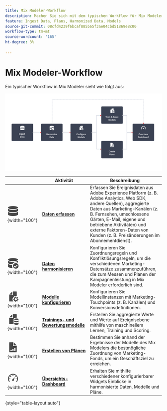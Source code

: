 ```yaml
---
title: Mix Modeler-Workflow
description: Machen Sie sich mit dem typischen Workflow für Mix Modeler vertraut.
feature: Ingest Data, Plans, Harmonized Data, Models
source-git-commit: 08cfd4239f6bcaf885565f3ae04cbd51869e8c00
workflow-type: tm+mt
source-wordcount: '165'
ht-degree: 3%

---
```



# Mix Modeler-Workflow

Ein typischer Workflow in Mix Modeler sieht wie folgt aus:

![Alternativtext](../assets/ApplicationWorkflow.svg)

|  | Aktivität | Beschreibung |
|---|---|---|
| ![Daten](../assets/icons/Data.svg){width="100"} | [**Daten erfassen**](../ingest-data/overview.md) | Erfassen Sie Ereignisdaten aus Adobe Experience Platform (z. B. Adobe Analytics, Web SDK, andere Quellen), aggregierte Daten aus Marketing-Kanälen (z. B. Fernsehen, umschlossene Gärten, E-Mail, eigene und betriebene Aktivitäten) und externe Faktoren-Daten von Kunden (z. B. Preisänderungen im Abonnementdienst). |
| ![DataCheck](../assets/icons/DataCheck.svg){width="100"} | [**Daten harmonisieren**](../harmonize-data/overview.md) | Konfigurieren Sie Zuordnungsregeln und Konfliktlösungsregeln, um die verschiedenen Marketing-Datensätze zusammenzuführen, die zum Messen und Planen der Kampagnenleistung in Mix Modeler erforderlich sind. |
| ![FileConfig](../assets/icons/FileGear.svg){width="100"} | [**Modelle konfigurieren**](../models/create.md) | Konfigurieren Sie Modellinstanzen mit Marketing-Touchpoints (z. B. Kanälen) und Konversionsdefinitionen. |
| ![FileData](../assets/icons/FileData.svg){width="100"} | [**Trainings- und Bewertungsmodelle**](../models/overview.md) | Erstellen Sie aggregierte Werte und Werte auf Ereignisebene mithilfe von maschinellem Lernen, Training und Scoring. |
| ![FileChart](../assets/icons/FileChart.svg){width="100"} | [**Erstellen von Plänen**](../plans/overview.md) | Bestimmen Sie anhand der Ergebnisse der Modelle des Mix Modelers die bestmögliche Zuordnung von Marketing-Fonds, um ein Geschäftsziel zu erreichen. |
| ![Dashboard](../assets/icons/Dashboard.svg){width="100"} | [**Übersichts-Dashboard**](../dashboard/overview.md) | Erhalten Sie mithilfe verschiedener konfigurierbarer Widgets Einblicke in harmonisierte Daten, Modelle und Pläne. |

{style="table-layout:auto"}

